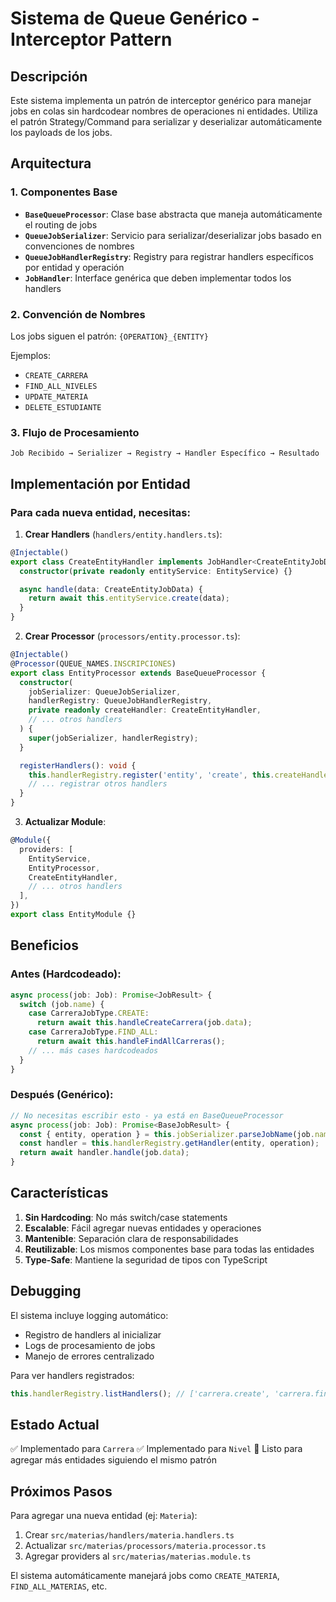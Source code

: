 # Sistema de Queue Genérico - Interceptor Pattern

## Descripción

Este sistema implementa un patrón de interceptor genérico para manejar jobs en colas sin hardcodear nombres de operaciones ni entidades. Utiliza el patrón Strategy/Command para serializar y deserializar automáticamente los payloads de los jobs.

## Arquitectura

### 1. Componentes Base

- **`BaseQueueProcessor`**: Clase base abstracta que maneja automáticamente el routing de jobs
- **`QueueJobSerializer`**: Servicio para serializar/deserializar jobs basado en convenciones de nombres
- **`QueueJobHandlerRegistry`**: Registry para registrar handlers específicos por entidad y operación
- **`JobHandler`**: Interface genérica que deben implementar todos los handlers

### 2. Convención de Nombres

Los jobs siguen el patrón: `{OPERATION}_{ENTITY}`

Ejemplos:

- `CREATE_CARRERA`
- `FIND_ALL_NIVELES`
- `UPDATE_MATERIA`
- `DELETE_ESTUDIANTE`

### 3. Flujo de Procesamiento

```
Job Recibido → Serializer → Registry → Handler Específico → Resultado
```

## Implementación por Entidad

### Para cada nueva entidad, necesitas:

1. **Crear Handlers** (`handlers/entity.handlers.ts`):

```typescript
@Injectable()
export class CreateEntityHandler implements JobHandler<CreateEntityJobData> {
  constructor(private readonly entityService: EntityService) {}

  async handle(data: CreateEntityJobData) {
    return await this.entityService.create(data);
  }
}
```

2. **Crear Processor** (`processors/entity.processor.ts`):

```typescript
@Injectable()
@Processor(QUEUE_NAMES.INSCRIPCIONES)
export class EntityProcessor extends BaseQueueProcessor {
  constructor(
    jobSerializer: QueueJobSerializer,
    handlerRegistry: QueueJobHandlerRegistry,
    private readonly createHandler: CreateEntityHandler,
    // ... otros handlers
  ) {
    super(jobSerializer, handlerRegistry);
  }

  registerHandlers(): void {
    this.handlerRegistry.register('entity', 'create', this.createHandler);
    // ... registrar otros handlers
  }
}
```

3. **Actualizar Module**:

```typescript
@Module({
  providers: [
    EntityService,
    EntityProcessor,
    CreateEntityHandler,
    // ... otros handlers
  ],
})
export class EntityModule {}
```

## Beneficios

### Antes (Hardcodeado):

```typescript
async process(job: Job): Promise<JobResult> {
  switch (job.name) {
    case CarreraJobType.CREATE:
      return await this.handleCreateCarrera(job.data);
    case CarreraJobType.FIND_ALL:
      return await this.handleFindAllCarreras();
    // ... más cases hardcodeados
  }
}
```

### Después (Genérico):

```typescript
// No necesitas escribir esto - ya está en BaseQueueProcessor
async process(job: Job): Promise<BaseJobResult> {
  const { entity, operation } = this.jobSerializer.parseJobName(job.name);
  const handler = this.handlerRegistry.getHandler(entity, operation);
  return await handler.handle(job.data);
}
```

## Características

1. **Sin Hardcoding**: No más switch/case statements
2. **Escalable**: Fácil agregar nuevas entidades y operaciones
3. **Mantenible**: Separación clara de responsabilidades
4. **Reutilizable**: Los mismos componentes base para todas las entidades
5. **Type-Safe**: Mantiene la seguridad de tipos con TypeScript

## Debugging

El sistema incluye logging automático:

- Registro de handlers al inicializar
- Logs de procesamiento de jobs
- Manejo de errores centralizado

Para ver handlers registrados:

```typescript
this.handlerRegistry.listHandlers(); // ['carrera.create', 'carrera.find_all', ...]
```

## Estado Actual

✅ Implementado para `Carrera`
✅ Implementado para `Nivel`
🔄 Listo para agregar más entidades siguiendo el mismo patrón

## Próximos Pasos

Para agregar una nueva entidad (ej: `Materia`):

1. Crear `src/materias/handlers/materia.handlers.ts`
2. Actualizar `src/materias/processors/materia.processor.ts`
3. Agregar providers al `src/materias/materias.module.ts`

El sistema automáticamente manejará jobs como `CREATE_MATERIA`, `FIND_ALL_MATERIAS`, etc.
